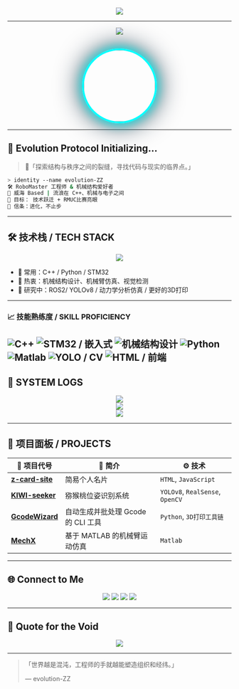 <!-- evolution-ZZ | Cyberpunk GitHub README -->
###

<p align="center">
  <img src="https://github.com/evolution-ZZ/snk/raw/manual-run-output/only-svg/github-contribution-grid-snake-dark.svg" />
</p>


---
<div align="center">
  <img src="https://readme-typing-svg.herokuapp.com?font=JetBrains+Mono&size=22&pause=1000&color=00FFFF&center=true&vCenter=true&width=800&lines=你好%EF%BC%8C我是+Albert-Z;Engineer+%7C+Tinkerer+%7C+Dream+Coder;Welcome+to+my+cyber+space...">
</div>

<br/>

<p align="center">
  <a href="https://www.evolutionz.com.cn" target="_blank">
    <img src="https://github.com/evolution-ZZ.png" width="160" height="160"
      style="
        border-radius: 50%;
        border: 4px solid #00ffff;
        box-shadow: 0 0 25px #00ffff, 0 0 60px #001f33;
      "
    />
  </a>
</p>

---

## 🧬 Evolution Protocol Initializing...

> 👾「探索结构与秩序之间的裂缝，寻找代码与现实的临界点。」

```bash
> identity --name evolution-ZZ
🛠 RoboMaster 工程师 & 机械结构爱好者
📍 威海 Based | 流浪在 C++、机械与电子之间
🚀 目标： 技术跃迁 + RMUC比赛亮眼
🌌 信条：进化，不止步
```

---

## 🛠 技术栈 / TECH STACK

<div align="center">
  <img src="https://skillicons.dev/icons?i=c,cpp,py,html,linux,git,github,vscode,matlab,pr&theme=dark" />
</div>

- 🔧 常用：C++ / Python / STM32
- 🎯 热衷：机械结构设计、机械臂仿真、视觉检测
- 🧪 研究中：ROS2/ YOLOv8 / 动力学分析仿真 / 更好的3D打印

---

### 📈 技能熟练度 / SKILL PROFICIENCY

![C++](https://img.shields.io/badge/C++-60%25-brightgreen)
![STM32 / 嵌入式](https://img.shields.io/badge/STM32%20%2F%20Embed-85%25-green)
![机械结构设计](https://img.shields.io/badge/Mechanical%20Design-80%25-yellowgreen)
![Python](https://img.shields.io/badge/Python-60%25-yellow)
![Matlab](https://img.shields.io/badge/Matlab-50%25-orange)
![YOLO / CV](https://img.shields.io/badge/YOLO/CV-40%25-red)
![HTML / 前端](https://img.shields.io/badge/HTML/Frontend-20%25-lightgrey)
---

## 💾 SYSTEM LOGS

<div align="center">
  <img src="https://github-readme-stats.vercel.app/api?username=evolution-ZZ&show_icons=true&theme=tokyonight&hide_border=true&rank_icon=percentile" />
  <br/>
  <img src="https://streak-stats.demolab.com?user=evolution-ZZ&theme=tokyonight&hide_border=true&fire=DD2727" />
  <br/>
  <img src="https://github-profile-summary-cards.vercel.app/api/cards/profile-details?username=evolution-ZZ&theme=tokyonight" />
</div>

---

## 🧩 项目面板 / PROJECTS

| 🚧 项目代号 | 📘 简介 | ⚙️ 技术 |
|------------|--------|--------|
| [**z-card-site**](https://github.com/evolution-ZZ/z-card-site/) | 简易个人名片 | `HTML`, `JavaScript` |
| [**KIWI-seeker**](https://github.com/evolution-ZZ/KIWI-seeker) | 猕猴桃位姿识别系统 | `YOLOv8`, `RealSense`, `OpenCV` |
| [**GcodeWizard**](https://github.com/evolution-ZZ/GcodeWizard) | 自动生成并批处理 Gcode 的 CLI 工具 | `Python`, `3D打印工具链` |
| [**MechX**](https://github.com/evolution-ZZ/mechX) | 基于 MATLAB 的机械臂运动仿真 | `Matlab` |

---

## 🌐 Connect to Me

<div align="center">
  <a href="mailto:m18346326516@163.com"><img src="https://img.shields.io/badge/Email-m18346326516%40163.com-red?style=for-the-badge&logo=maildotru&logoColor=white" /></a>
  <a href="https://github.com/evolution-ZZ"><img src="https://img.shields.io/badge/GitHub-evolution--ZZ-181717?style=for-the-badge&logo=github&logoColor=white" /></a>
  <a href="https://www.evolutionz.com.cn"><img src="https://img.shields.io/badge/Website-evolutionz.com.cn-00FFFF?style=for-the-badge&logo=vercel&logoColor=white" /></a>
 <a href="https://b23.tv/mLIxRTb"><img src="https://img.shields.io/badge/Bilibili-烧烤一下今晚吃点什么-00A1D6?style=for-the-badge&logo=bilibili&logoColor=white" /></a>
</div>

---

## 🧠 Quote for the Void

<div align="center">
  <img src="https://quotes-github-readme.vercel.app/api?type=horizontal&theme=radical" />
</div>

---

> 「世界越是混沌，工程师的手就越能塑造组织和经纬。」
>  
> — evolution-ZZ

